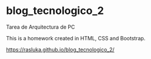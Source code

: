 # blog_tecnologico_2
Tarea de Arquitectura de PC 

This is a homework created in HTML, CSS and Bootstrap.

https://rasluka.github.io/blog_tecnologico_2/
